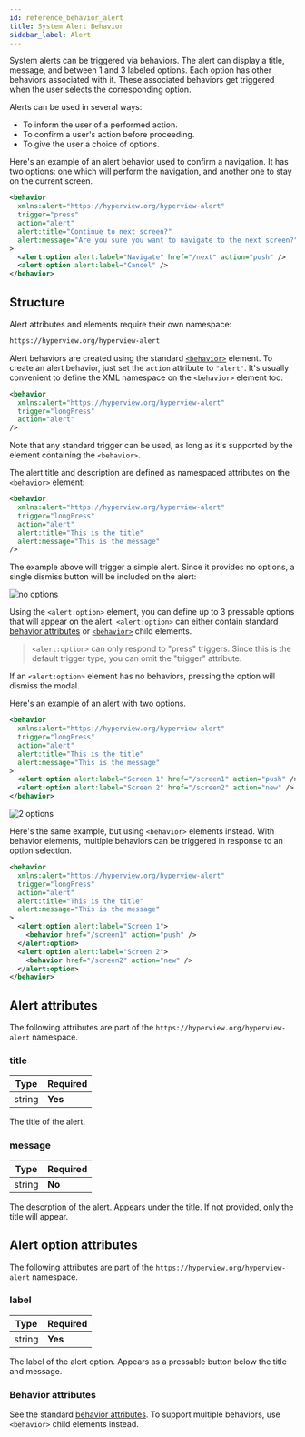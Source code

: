 ```yaml
---
id: reference_behavior_alert
title: System Alert Behavior
sidebar_label: Alert
---
```


System alerts can be triggered via behaviors. The alert can display a title, message, and between 1 and 3 labeled options. Each option has other behaviors associated with it. These associated behaviors get triggered when the user selects the corresponding option.

Alerts can be used in several ways:

- To inform the user of a performed action.
- To confirm a user's action before proceeding.
- To give the user a choice of options.

Here's an example of an alert behavior used to confirm a navigation. It has two options: one which will perform the navigation, and another one to stay on the current screen.

```xml
<behavior
  xmlns:alert="https://hyperview.org/hyperview-alert"
  trigger="press"
  action="alert"
  alert:title="Continue to next screen?"
  alert:message="Are you sure you want to navigate to the next screen?"
>
  <alert:option alert:label="Navigate" href="/next" action="push" />
  <alert:option alert:label="Cancel" />
</behavior>
```

## Structure

Alert attributes and elements require their own namespace:

```html
https://hyperview.org/hyperview-alert
```

Alert behaviors are created using the standard [`<behavior>`](/docs/reference_behavior) element. To create an alert behavior, just set the `action` attribute to `"alert"`. It's usually convenient to define the XML namespace on the `<behavior>` element too:

```xml
<behavior
  xmlns:alert="https://hyperview.org/hyperview-alert"
  trigger="longPress"
  action="alert"
/>
```

Note that any standard trigger can be used, as long as it's supported by the element containing the `<behavior>`.

The alert title and description are defined as namespaced attributes on the `<behavior>` element:

```xml
<behavior
  xmlns:alert="https://hyperview.org/hyperview-alert"
  trigger="longPress"
  action="alert"
  alert:title="This is the title"
  alert:message="This is the message"
/>
```

The example above will trigger a simple alert. Since it provides no options, a single dismiss button will be included on the alert:

![no options](/img/reference_behavior_alert1.png)

Using the `<alert:option>` element, you can define up to 3 pressable options that will appear on the alert. `<alert:option>` can either contain standard [behavior attributes](/docs/reference_behavior_attributes) or [`<behavior>`](/docs/reference_behavior) child elements.

> `<alert:option>` can only respond to "press" triggers. Since this is the default trigger type, you can omit the "trigger" attribute.

If an `<alert:option>` element has no behaviors, pressing the option will dismiss the modal.

Here's an example of an alert with two options.

```xml
<behavior
  xmlns:alert="https://hyperview.org/hyperview-alert"
  trigger="longPress"
  action="alert"
  alert:title="This is the title"
  alert:message="This is the message"
>
  <alert:option alert:label="Screen 1" href="/screen1" action="push" />
  <alert:option alert:label="Screen 2" href="/screen2" action="new" />
</behavior>
```

![2 options](/img/reference_behavior_alert2.png)

Here's the same example, but using `<behavior>` elements instead. With behavior elements, multiple behaviors can be triggered in response to an option selection.

```xml
<behavior
  xmlns:alert="https://hyperview.org/hyperview-alert"
  trigger="longPress"
  action="alert"
  alert:title="This is the title"
  alert:message="This is the message"
>
  <alert:option alert:label="Screen 1">
    <behavior href="/screen1" action="push" />
  </alert:option>
  <alert:option alert:label="Screen 2">
    <behavior href="/screen2" action="new" />
  </alert:option>
</behavior>
```

## Alert attributes

The following attributes are part of the `https://hyperview.org/hyperview-alert` namespace.

### title

| Type   | Required |
| ------ | -------- |
| string | **Yes**  |

The title of the alert.

### message

| Type   | Required |
| ------ | -------- |
| string | **No**   |

The descrption of the alert. Appears under the title. If not provided, only the title will appear.

## Alert option attributes

The following attributes are part of the `https://hyperview.org/hyperview-alert` namespace.

### label

| Type   | Required |
| ------ | -------- |
| string | **Yes**  |

The label of the alert option. Appears as a pressable button below the title and message.

### Behavior attributes

See the standard [behavior attributes](/docs/reference_behavior_attributes). To support multiple behaviors, use `<behavior>` child elements instead.
